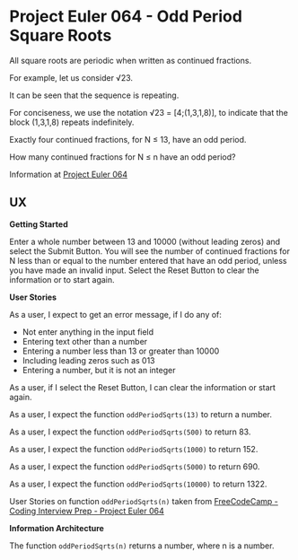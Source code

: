 # Project Euler 064 - Odd Period Square Roots

All square roots are periodic when written as continued fractions.

For example, let us consider &radic;23.

It can be seen that the sequence is repeating.

For conciseness, we use the notation &radic;23 = [4;(1,3,1,8)], to indicate that the
block (1,3,1,8) repeats indefinitely.

Exactly four continued fractions, for N &le; 13, have an odd period.

How many continued fractions for N &le; n have an odd period?

Information at [Project Euler 064](https://projecteuler.net/problem=64)

## UX

**Getting Started**

Enter a whole number between 13 and 10000 (without leading zeros) and select the Submit Button.  You will see the number of continued fractions for N less than or equal to the number entered that have an odd period, unless you have made an invalid input.  Select the Reset Button to clear the information or to start again.

**User Stories**

As a user, I expect to get an error message, if I do any of:

- Not enter anything in the input field
- Entering text other than a number
- Entering a number less than 13 or greater than 10000
- Including leading zeros such as 013
- Entering a number, but it is not an integer

As a user, if I select the Reset Button, I can clear the information or start again.

As a user, I expect the function `oddPeriodSqrts(13)` to return a number.

As a user, I expect the function `oddPeriodSqrts(500)` to return 83.

As a user, I expect the function `oddPeriodSqrts(1000)` to return 152.

As a user, I expect the function `oddPeriodSqrts(5000)` to return 690.

As a user, I expect the function `oddPeriodSqrts(10000)` to return 1322.

User Stories on function `oddPeriodSqrts(n)` taken from [FreeCodeCamp - Coding Interview Prep - Project Euler 064](https://www.freecodecamp.org/learn/coding-interview-prep/project-euler/problem-64-odd-period-square-roots)

**Information Architecture**

The function `oddPeriodSqrts(n)` returns a number, where n is a number.